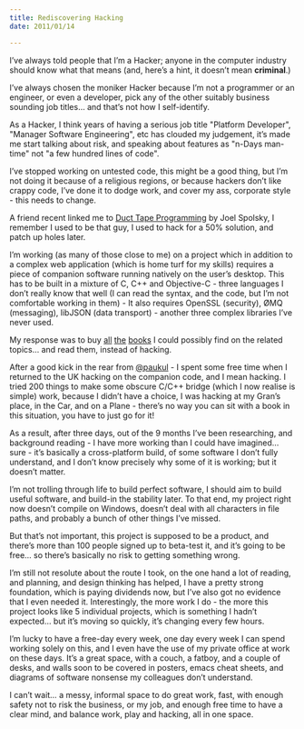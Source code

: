 ```yaml
---
title: Rediscovering Hacking
date: 2011/01/14

---
```


I’ve always told people that I’m a Hacker; anyone in the computer
industry should know what that means (and, here’s a hint, it doesn’t
mean **criminal**.)

I’ve always chosen the moniker Hacker because I’m not a programmer or an
engineer, or even a developer, pick any of the other suitably business
sounding job titles… and that’s not how I self-identify.

As a Hacker, I think years of having a serious job title "Platform
Developer", "Manager Software Engineering", etc has clouded my
judgement, it’s made me start talking about risk, and speaking about
features as "n-Days man-time" not "a few hundred lines of code".

I’ve stopped working on untested code, this might be a good thing, but
I’m not doing it because of a religious regions, or because hackers
don’t like crappy code, I’ve done it to dodge work, and cover my ass,
corporate style - this needs to change.

A friend recent linked me to [Duct Tape Programming] by Joel Spolsky, I
remember I used to be that guy, I used to hack for a 50% solution, and
patch up holes later.

I’m working (as many of those close to me) on a project which in
addition to a complex web application (which is home turf for my skills)
requires a piece of companion software running natively on the user’s
desktop. This has to be built in a mixture of C, C++ and Objective-C -
three languages I don’t really know that well (I can read the syntax,
and the code, but I’m not comfortable working in them) - It also
requires OpenSSL (security), ØMQ (messaging), libJSON (data transport) -
another three complex libraries I’ve never used.

My response was to buy [all][1] [the][2] [books][3] I could possibly find on the
related topics… and read them, instead of hacking.

After a good kick in the rear from [@paukul] - I spent some free time when
I returned to the UK hacking on the companion code, and I mean hacking.
I tried 200 things to make some obscure C/C++ bridge (which I now
realise is simple) work, because I didn’t have a choice, I was hacking
at my Gran’s place, in the Car, and on a Plane - there’s no way you can
sit with a book in this situation, you have to just go for it!

As a result, after three days, out of the 9 months I’ve been
researching, and background reading - I have more working than I could
have imagined… sure - it’s basically a cross-platform build, of some
software I don’t fully understand, and I don’t know precisely why some
of it is working; but it doesn’t matter.

I’m not trolling through life to build perfect software, I should aim to
build useful software, and build-in the stability later. To that end, my
project right now doesn’t compile on Windows, doesn’t deal with all
characters in file paths, and probably a bunch of other things I’ve
missed.

But that’s not important, this project is supposed to be a product, and
there’s more than 100 people signed up to beta-test it, and it’s going
to be free… so there’s basically no risk to getting something wrong.

I’m still not resolute about the route I took, on the one hand a lot of
reading, and planning, and design thinking has helped, I have a pretty
strong foundation, which is paying dividends now, but I’ve also got no
evidence that I even needed it. Interestingly, the more work I do - the
more this project looks like 5 individual projects, which is something I
hadn’t expected… but it’s moving so quickly, it’s changing every few
hours.

I’m lucky to have a free-day every week, one day every week I can spend
working solely on this, and I even have the use of my private office at
work on these days. It’s a great space, with a couch, a fatboy, and a
couple of desks, and walls soon to be covered in posters, emacs cheat
sheets, and diagrams of software nonsense my colleagues don’t
understand.

I can’t wait… a messy, informal space to do great work, fast, with
enough safety not to risk the business, or my job, and enough free time
to have a clear mind, and balance work, play and hacking, all in one
space.

[@paukul]: http://twitter.com/paukul
[Duct Tape Programming]: http://www.joelonsoftware.com/items/2009/09/23.html
[1]: http://en.wikipedia.org/wiki/The_C_Programming_Language_(book)
[2]: http://www.amazon.com/Large-Scale-Software-Design-John-Lakos/dp/0201633620
[3]: http://man7.org/tlpi/
